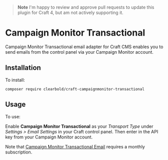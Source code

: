 > **Note**
> I'm happy to review and approve pull requests to update this plugin for Craft 4, but am not actively supporting it.

# Campaign Monitor Transactional

Campaign Monitor Transactional email adapter for Craft CMS enables you to send emails from the control panel via your Campaign Monitor account.

## Installation

To install:

```
composer require clearbold/craft-campaignmonitor-transactional
```

## Usage

To use:

Enable **Campaign Monitor Transactional** as your *Transport Type* under *Settings > Email Settings* in your Craft control panel. Then enter in the API key from your Campaign Monitor account.

Note that [Campaign Monitor Transactional Email](https://www.campaignmonitor.com/features/transactional-email/) requires a monthly subscription.
